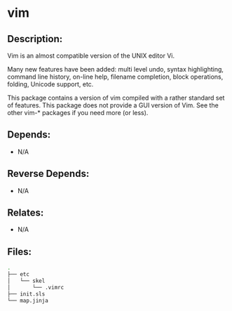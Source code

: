 # vim

## Description:

Vim is an almost compatible version of the UNIX editor Vi.

Many new features have been added: multi level undo, syntax highlighting, command line history, on-line help, filename completion, block operations, folding, Unicode support, etc.

This package contains a version of vim compiled with a rather standard set of features.  This package does not provide a GUI version of Vim.  See the other vim-\* packages if you need more (or less).

## Depends:

  -  N/A

## Reverse Depends:

  -  N/A

## Relates:

  -  N/A

## Files:

```bash
.
├── etc
│   └── skel
│       └── .vimrc
├── init.sls
└── map.jinja
```

